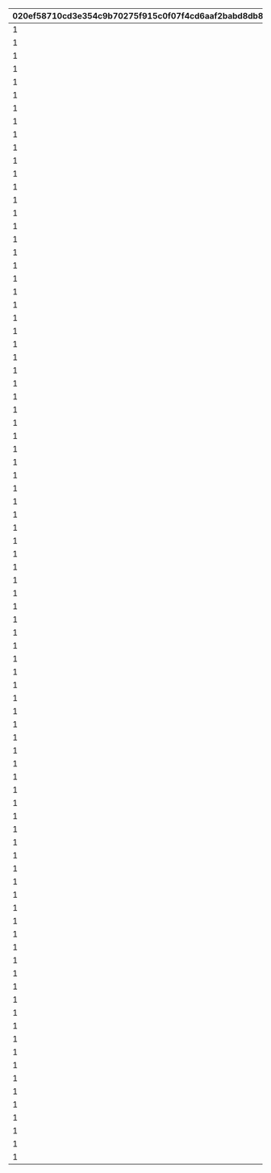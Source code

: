 |020ef58710cd3e354c9b70275f915c0f07f4cd6aaf2babd8db8128bc45b51057|20bd9170c50445831a6927c7e26c8d82be2af5104a8815a783d7ff35a22ea1b5|4813428564b68d48f3a342a2289a39b402ddfefa74cf21c6c7a6fecf89cdda86|103a5e5663f1b306ea811a6032008c06a0b1d37cae7f3e4d0836ab6b7f220314|18a645cb1468c28d6d92d03bb1bf15b524a31806fb53db241c261759f8333f21|52b270734a526cdccd29b5fba424eca12008fd61b61dfe5d6564749ae0e36fdf|5634153e76f8b7334f12a8847a858fcaeb380402ef533911f164dd5b32636d58|5715acb4be4f0ad895cb0cd229f1e8e298af0dfde0fee294a39ab47c8aa204ba|ab504e830f5afb94768fc2e31fc2e985bf503a77867386c5901fbc18f861c361|ea1344180d95548d133691fc0b730470298e30769cd4fccef45496fc9f55ee07|d982c3cf11cc3e36a06f3cde8a4ee84cd28f2d88c29b0c1c056fa3256c2687af|ece501e058d21fc9aceb99ddfd606bb96856328c48f1899a785d0ea94a5e9117|d8f86e05d8d6ab7d39a223662915b18dc7479803968998e735b599daf9606201|8996e7b975b1188f578792629b54f685800862411df52b50ead45fa941e13d87|
| --- | --- | --- | --- | --- | --- | --- | --- | --- | --- | --- | --- | --- | --- |
|1|1|1|1001|1|-1|4|30|30|1|1|6|7|1|
|1|1|1|1002|1|-1|31|60|60|1|1|6|11|1|
|1|1|1|1003|1|-1|61|90|90|1|1|6|15|1|
|1|1|1|1004|1|-1|91|120|120|1|1|6|19|1|
|1|1|1|1005|1|-1|121|150|150|1|1|6|23|1|
|1|1|1|1006|1|-1|151|180|180|1|1|6|27|1|
|1|1|1|1007|1|-1|181|210|210|1|1|6|29|1|
|1|1|1|1008|1|-1|211|240|240|1|1|6|31|1|
|1|1|1|1009|1|-1|241|270|270|1|1|6|31|1|
|1|1|1|1010|1|-1|271|300|300|1|1|6|31|1|
|1|1|1|1011|1|-1|301|310|-1|1|1|6|31|1|
|1|1|1|1101|1|-1|4|30|30|2|1|5|7|1|
|1|1|1|1102|1|-1|31|60|60|2|1|5|11|1|
|1|1|1|1103|1|-1|61|90|90|2|1|5|15|1|
|1|1|1|1104|1|-1|91|120|120|2|1|5|19|1|
|1|1|1|1105|1|-1|121|150|150|2|1|5|23|1|
|1|1|1|1106|1|-1|151|180|180|2|1|5|27|1|
|1|1|1|1107|1|-1|181|210|210|2|1|5|29|1|
|1|1|1|1108|1|-1|211|240|240|2|1|5|31|1|
|1|1|1|1109|1|-1|241|270|270|2|1|5|31|1|
|1|1|1|1110|1|-1|271|300|300|2|1|5|31|1|
|1|1|1|1111|1|-1|301|310|-1|2|1|5|31|1|
|1|1|1|1201|1|-1|4|-1|30|3|1|5|7|1|
|1|1|1|1202|1|-1|31|-1|60|3|1|5|11|1|
|1|1|1|1203|1|-1|61|-1|90|3|1|5|15|1|
|1|1|1|1204|1|-1|91|-1|120|3|1|5|19|1|
|1|1|1|1205|1|-1|121|-1|150|3|1|5|23|1|
|1|1|1|1206|1|-1|151|-1|180|3|1|5|27|1|
|1|1|1|1207|1|-1|181|-1|210|3|1|5|29|1|
|1|1|1|1208|1|-1|211|-1|240|3|1|5|31|1|
|1|1|1|1209|1|-1|241|-1|270|3|1|5|31|1|
|1|1|1|1210|1|-1|271|-1|300|3|1|5|31|1|
|1|1|1|1211|1|-1|301|-1|-1|3|1|5|31|1|
|1|1|1|1301|1|-1|4|30|30|4|1|5|7|1|
|1|1|1|1302|1|-1|31|60|60|4|1|5|10|1|
|1|1|1|1303|1|-1|61|90|90|4|1|5|13|1|
|1|1|1|1304|1|-1|91|120|120|4|1|5|16|1|
|1|1|1|1305|1|-1|121|150|150|4|1|5|19|1|
|1|1|1|1306|1|-1|151|180|180|4|1|5|22|1|
|1|1|1|1307|1|-1|181|210|210|4|1|5|25|1|
|1|1|1|1308|1|-1|211|240|240|4|1|5|28|1|
|1|1|1|1309|1|-1|241|270|270|4|1|5|28|1|
|1|1|1|1310|1|-1|271|300|300|4|1|5|28|1|
|1|1|1|1311|1|-1|301|310|-1|4|1|5|28|1|
|1|1|1|1401|1|-1|4|-1|30|5|1|5|7|1|
|1|1|1|1402|1|-1|31|-1|60|5|1|5|10|1|
|1|1|1|1403|1|-1|61|-1|90|5|1|5|13|1|
|1|1|1|1404|1|-1|91|-1|120|5|1|5|16|1|
|1|1|1|1405|1|-1|121|-1|150|5|1|5|19|1|
|1|1|1|1406|1|-1|151|-1|180|5|1|5|22|1|
|1|1|1|1407|1|-1|181|-1|210|5|1|5|25|1|
|1|1|1|1408|1|-1|211|-1|240|5|1|5|28|1|
|1|1|1|1409|1|-1|241|-1|270|5|1|5|28|1|
|1|1|1|1410|1|-1|271|-1|300|5|1|5|28|1|
|1|1|1|1411|1|-1|301|-1|-1|5|1|5|28|1|
|1|1|1|1501|1|-1|4|-1|30|6|1|3|7|1|
|1|1|1|1502|1|-1|31|-1|60|6|1|3|10|1|
|1|1|1|1503|1|-1|61|-1|90|6|1|3|13|1|
|1|1|1|1504|1|-1|91|-1|120|6|1|3|16|1|
|1|1|1|1505|1|-1|121|-1|150|6|1|3|19|1|
|1|1|1|1506|1|-1|151|-1|180|6|1|3|22|1|
|1|1|1|1507|1|-1|181|-1|210|6|1|3|22|1|
|1|1|1|1508|1|-1|211|-1|240|6|1|3|22|1|
|1|1|1|1509|1|-1|241|-1|270|6|1|3|22|1|
|1|1|1|1510|1|-1|271|-1|-1|6|1|3|22|1|
|1|1|1|1601|1|5|4|30|30|7|1|6|7|1|
|1|1|1|1602|1|5|31|60|60|7|1|6|11|1|
|1|1|1|1603|1|5|61|90|90|7|1|6|15|1|
|1|1|1|1604|1|5|91|120|120|7|1|6|19|1|
|1|1|1|1605|1|5|121|150|150|7|1|6|23|1|
|1|1|1|1606|1|5|151|180|180|7|1|6|27|1|
|1|1|1|1607|1|5|181|210|210|7|1|6|29|1|
|1|1|1|1608|1|5|211|240|240|7|1|6|31|1|
|1|1|1|1609|1|5|241|270|270|7|1|6|31|1|
|1|1|1|1610|1|5|271|300|300|7|1|6|31|1|
|1|1|1|1611|1|5|301|310|-1|7|1|6|31|1|
|1|1|1|1701|1|5|4|30|30|8|1|5|7|1|
|1|1|1|1702|1|5|31|60|60|8|1|5|11|1|
|1|1|1|1703|1|5|61|90|90|8|1|5|15|1|
|1|1|1|1704|1|5|91|120|120|8|1|5|19|1|
|1|1|1|1705|1|5|121|150|150|8|1|5|23|1|
|1|1|1|1706|1|5|151|180|180|8|1|5|27|1|
|1|1|1|1707|1|5|181|210|210|8|1|5|29|1|
|1|1|1|1708|1|5|211|240|240|8|1|5|31|1|
|1|1|1|1709|1|5|241|270|270|8|1|5|31|1|
|1|1|1|1710|1|5|271|300|300|8|1|5|31|1|
|1|1|1|1711|1|5|301|310|-1|8|1|5|31|1|